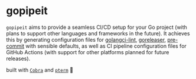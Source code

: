 # gopipeit

`gopipeit` aims to provide a seamless CI/CD setup for your Go project (with plans to support other languages and frameworks in the future). It achieves this by generating configuration files for [golangci-lint](https://github.com/golangci/golangci-lint), [goreleaser](https://github.com/goreleaser/goreleaser), [pre-commit](https://github.com/pre-commit/pre-commit) with sensible defaults, as well as CI pipeline configuration files for GitHub Actions (with support for other platforms planned for future releases).


built with [`Cobra`](https://github.com/spf13/cobra) and [`pterm`](https://github.com/pterm/pterm) 🖤
